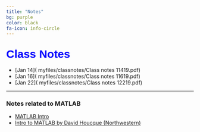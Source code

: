 ```yaml
---
title: "Notes"
bg: purple
color: black
fa-icon: info-circle
---
```


## **<span style="color:blue;font-family:'Titillium Web', sans-serif; font-size:30px;font-weight:Regular;"> Class Notes </span>**

- [Jan 14]( myfiles/classnotes/Class notes 11419.pdf)
- [Jan 16]( myfiles/classnotes/Class notes 11619.pdf)
- [Jan 22]( myfiles/classnotes/Class notes 12219.pdf)

-------------

### Notes related to MATLAB

- [MATLAB Intro]( myfiles/MATLAB_intro_final_version.pdf)
- [Intro to MATLAB by David Houcque
(Northwestern)]( myfiles/matlab.pdf)
